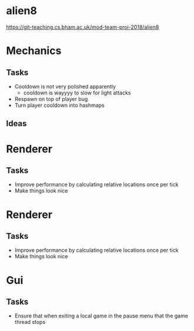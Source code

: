 # alien8

https://git-teaching.cs.bham.ac.uk/mod-team-proj-2018/alien8


# Mechanics
## Tasks
- Cooldown is not very polished apparently
  - cooldown is wayyyy to slow for light attacks
- Respawn on top of player bug
- Turn player cooldown into hashmaps

## Ideas

# Renderer
## Tasks
- Improve performance by calculating relative locations once per tick
- Make things look nice

# Renderer
## Tasks
- Improve performance by calculating relative locations once per tick
- Make things look nice


# Gui
## Tasks
- Ensure that when exiting a local game in the pause menu that the game thread stops




